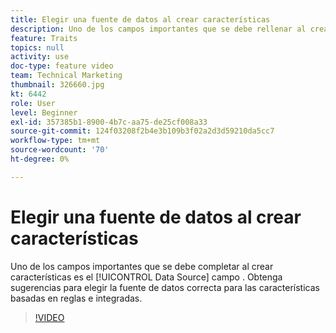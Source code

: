 ```yaml
---
title: Elegir una fuente de datos al crear características
description: Uno de los campos importantes que se debe rellenar al crear características es el campo Fuente de datos . Obtenga sugerencias para elegir la fuente de datos correcta para las características basadas en reglas e integradas.
feature: Traits
topics: null
activity: use
doc-type: feature video
team: Technical Marketing
thumbnail: 326660.jpg
kt: 6442
role: User
level: Beginner
exl-id: 357385b1-8900-4b7c-aa75-de25cf008a33
source-git-commit: 124f03208f2b4e3b109b3f02a2d3d59210da5cc7
workflow-type: tm+mt
source-wordcount: '70'
ht-degree: 0%

---
```


# Elegir una fuente de datos al crear características

Uno de los campos importantes que se debe completar al crear características es el [!UICONTROL Data Source] campo . Obtenga sugerencias para elegir la fuente de datos correcta para las características basadas en reglas e integradas.

>[!VIDEO](https://video.tv.adobe.com/v/326660/?quality=12&learn=on)
